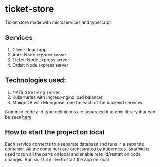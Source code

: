 # ticket-store

Ticket store made with microservices and typescript

## Services

1. Client: React app
2. Auth: Node express server
3. Ticket: Node express server
4. Order: Node express server

## Technologies used:

1. NATS Streaming server
2. Kubernetes with Ingress-nginx load balancer
3. MongoDB with Mongoose, one for each of the backend services

Common code and type definitions are separated into npm library that can be seen [here](https://github.com/arstrel/sbsoftworks-gittix-common)

## How to start the project on local

Each service connects to a separate database and runs in a separate container. All the containers are orchestrated by kubernetes.
Skaffold is used to run all the parts on local and enable rebuild/restart on code changes.
Run `skaffold dev` to start the app on local

